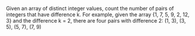 Given an array of distinct integer values, count the number of pairs of integers that have difference k. For example, given the array {1, 7, 5, 9, 2, 12, 3} and the difference k = 2, there are four pairs with difference 2: (1, 3), (3, 5), (5, 7), (7, 9)